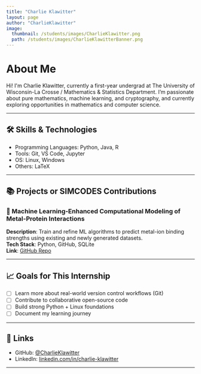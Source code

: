 ```yaml
---
title: "Charlie Klawitter"
layout: page
author: "CharlieKlawitter"
image:
  thumbnail: /students/images/CharlieKlawitter.png
  path: /students/images/CharlieKlawitterBanner.png
---
```


# About Me

Hi! I'm Charlie Klawitter, currently a first-year undergrad at The University of Wisconsin-La Crosse / Mathematics & Statistics Department. I’m passionate about pure mathematics, machine learning, and cryptography, and currently exploring
opportunities in mathematics and computer science. 

---

## 🛠 Skills & Technologies

- Programming Languages: Python, Java, R
- Tools: Git, VS Code, Jupyter
- OS: Linux, Windows
- Others: LaTeX

---

## 📚 Projects or SIMCODES Contributions

### 📌 Machine Learning-Enhanced Computational Modeling of Metal-Protein Interactions 

**Description**: Train and refine ML algorithms to predict metal-ion binding strengths using existing and newly generated datasets.   
**Tech Stack**: Python, GitHub, SQLite  
**Link**: [GitHub Repo](https://github.com/yourusername/project)

---

## 📈 Goals for This Internship

- [ ] Learn more about real-world version control workflows (Git)
- [ ] Contribute to collaborative open-source code
- [ ] Build strong Python + Linux foundations
- [ ] Document my learning journey

---

## 🔗 Links

- GitHub: [@CharlieKlawitter](https://github.com/CharlieKlawitter)
- LinkedIn: [linkedin.com/in/charlie-klawitter](https://linkedin.com/in/charlie-klawitter)

---
